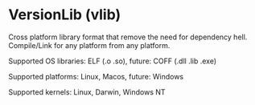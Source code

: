 # VersionLib (vlib)

Cross platform library format that remove the need for dependency hell. Compile/Link for any platform from any platform.

Supported OS libraries: ELF (.o .so), future: COFF (.dll .lib .exe)

Supported platforms: Linux, Macos, future: Windows

Supported kernels: Linux, Darwin, Windows NT

